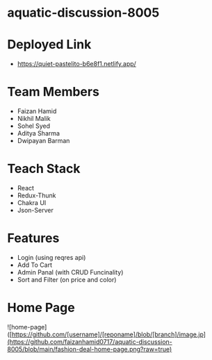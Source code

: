 # aquatic-discussion-8005

# Deployed Link
 - https://quiet-pastelito-b6e8f1.netlify.app/

# Team Members

- Faizan Hamid
- Nikhil Malik
- Sohel Syed
- Aditya Sharma
- Dwipayan Barman

# Teach Stack

- React
- Redux-Thunk
- Chakra UI
- Json-Server

# Features

- Login (using reqres api)
- Add To Cart
- Admin Panal (with CRUD Funcinality)
- Sort and Filter (on price and color)


# Home Page

![home-page]([https://github.com/[username]/[reponame]/blob/[branch]/image.jp](https://github.com/faizanhamid0717/aquatic-discussion-8005/blob/main/fashion-deal-home-page.png?raw=true)
